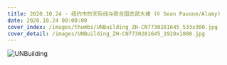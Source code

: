 ```yaml
---
title: 2020.10.24 - 纽约市的天际线与联合国总部大楼 (© Sean Pavone/Alamy)
date: 2020.10.24 00:00:00
cover_index: /images/thumbs/UNBuilding_ZH-CN7730281645_533x300.jpg
cover_detail: /images/UNBuilding_ZH-CN7730281645_1920x1080.jpg
---
```


![UNBuilding](/images/UNBuilding_ZH-CN7730281645_1920x1080.jpg)
